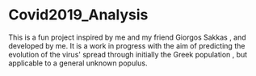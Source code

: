 # Covid2019_Analysis
This is a fun project inspired by me and my friend Giorgos Sakkas , and developed by me. It is a work in progress with the aim of predicting the evolution of the virus' spread through initially the Greek population , but applicable to a general unknown populus.
